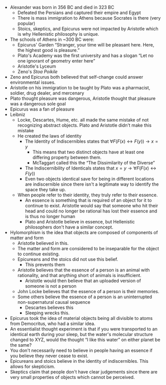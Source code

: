 * Alexander was born in 356 BC and died in 323 BC
	* Defeated the Persians and captured their empire and Egypt
	* There is mass immigration to Athens because Socrates is there (very popular)
	* Stoics, skeptics, and Epicurus were not impacted by Aristotle which is why Hellenistic philosophy is unique.
* The schools of Athens in ~300 BC were:
	* Epicurus' Garden “Stranger, your time will be pleasant here. Here, the highest good is pleasure.”
	* Plato's Academy was the first university and has a slogan “Let no one ignorant of geometry enter here”
	* Aristotle's Lyceum
	* Zeno's *Stoa Poikile*
* Zeno and Epicurus both believed that self-change could answer environmental issues.
* Aristotle on his immigration to be taught by Plato was a pharmacist, soldier, drug dealer, and mercenary
* Plato thought pleasure was dangerous, Aristotle thought that pleasure was a dangerous sole goal
* Epicurus was a fan of pleasure
* Leibniz
	* Locke, Descartes, Hume, etc. all made the same mistake of not recognizing abstract objects. Plato and Aristotle didn't make this mistake
	* He created the laws of identity
		* The Identity of Indiscernibles states that $\forall F (F(x) \leftrightarrow F(y)) \rightarrow x = y$
			* This means that two distinct objects have at least one differing property between them.
			* McTaggart called this the “The Dissimilarity of the Diverse”
		* The Indiscernibility of Identicals states that $x = y \rightarrow \forall F (F(x) \leftrightarrow F(y))$
		* Even two objects identical save for being in different locations are indiscernible since there isn't a legitimate way to identify the space they take up.
	* When people refer to their identity, they truly refer to their essence.
		* An essence is something that is required of an object for it to continue to exist. Aristotle would say that someone who hit their head and could no longer be rational has lost their essence and is thus no longer human
		* Plato and Aristotle believe in essence, but Hellenistic philosophers don't have a similar concept.
* Hylomorphism is the idea that objects are composed of components of matter and form
	* Aristotle believed in this.
	* The matter and form are considered to be inseparable for the object to continue existing.
	* Epicureans and the stoics did not use this belief.
		* This prevents them
	* Aristotle believes that the essence of a person is an animal with rationality, and that anything short of animals is insufficient.
		* Aristotle would then believe that an uploaded version of someone is not a person
	* John Locke believes that the essence of a person is their memories.
	* Some others believe the essence of a person is an uninterrupted non-supernatural causal sequence
		* Descartes believes this
		* Sleeping wrecks this.
* Epicurus took the idea of material objects being all divisible to atoms from Democritus, who had a similar idea.
* An essentialist thought experiment is that if you were transported to an identical earth during your sleep, but the water's molecular structure changed to XYZ, would the thought “I like this water” on either planet be the same?
* You don't necessarily need to believe in people having an essence if you believe they never cease to exist.
* Epicureans and stoics believe in the identity of indiscernibles. This allows for skepticism.
* Skeptics claim that people don't have clear judgements since there are very small properties of objects which cannot be perceived.